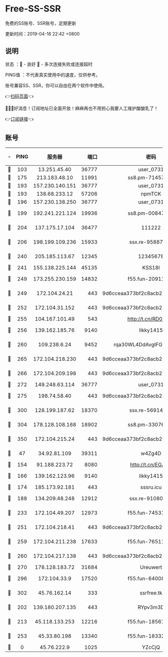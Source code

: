 # Free-SS-SSR

免费的SS账号、SSR账号，定期更新

更新时间：2019-04-16 22:42 +0800

## 说明

状态     ：🙂 - 良好 🙁 - 多次连接失败或连接超时

PING值   ：不代表真实使用中的速度，仅供参考。

账号兼容SS、SSR，你可以自由在两个软件中使用。

👉[扫码页面](https://liesauer.github.io/Free-SS-SSR/)👈

🎉🎉🎉好消息！订阅地址已全面开放！麻麻再也不用担心我要人工维护酸酸乳了！

👉[订阅链接](https://www.liesauer.net/yogurt/subscribe?ACCESS_TOKEN=DAYxR3mMaZAsaqUb)👈

## 账号

|-|PING|服务器|端口|密码|加密方式|区域|
|:----:|:----:|:-----:|-----:|:----:|:----:|:----:|
|🙂|103|13.251.45.40|36777|user_0731|chacha20|SG|
|🙂|175|213.183.48.10|11991|ss8.pm-71457072|rc4-md5|RU|
|🙂|193|157.230.140.151|36777|user_0731|chacha20|US|
|🙂|193|138.68.233.12|57206|npmTCK|rc4-md5|US|
|🙂|196|157.230.138.250|36777|user_0731|chacha20|US|
|🙂|199|192.241.221.124|19936|ss8.pm-00847674|aes-256-cfb|US|
|🙂|204|137.175.17.104|36477|111222|aes-256-cfb|US|
|🙂|206|198.199.109.236|15933|ssx.re-95887185|aes-256-cfb|US|
|🙂|240|205.185.113.67|12345|12345678|aes-256-cfb|US|
|🙂|241|155.138.225.144|45135|KSS18l|rc4-md5|US|
|🙂|249|173.255.230.159|14832|f55.fun-20911202|aes-256-cfb|US|
|🙂|249|172.104.24.21|443|9d6cceaa373bf2c8acb22e60b6a58be6|aes-256-cfb|US|
|🙂|252|172.104.31.152|443|9d6cceaa373bf2c8acb22e60b6a58be6|aes-256-cfb|US|
|🙂|255|104.167.101.49|543|http://t.cn/RD0D7sx|rc4-md5|CA|
|🙂|256|139.162.185.76|9140|likky1415|aes-256-cfb|DE|
|🙂|260|109.238.6.24|9452|rqa30WL4DdAvgIFG6Fs3znzTa|aes-256-cfb|FR|
|🙂|265|172.104.218.230|443|9d6cceaa373bf2c8acb22e60b6a58be6|aes-256-cfb|US|
|🙂|266|172.104.209.198|443|9d6cceaa373bf2c8acb22e60b6a58be6|aes-256-cfb|US|
|🙂|272|149.248.63.114|36777|user_0731|chacha20|CA|
|🙂|275|198.74.58.40|443|9d6cceaa373bf2c8acb22e60b6a58be6|aes-256-cfb|US|
|🙂|300|128.199.187.62|18370|ssx.re-56914452|aes-256-cfb|SG|
|🙂|304|178.128.108.168|18902|ss8.pm-33076243|aes-256-cfb|SG|
|🙂|350|172.104.215.24|443|9d6cceaa373bf2c8acb22e60b6a58be6|aes-256-cfb|US|
|🙂|47|34.92.81.109|39311|w4Zg4D|chacha20-ietf|US|
|🙂|154|91.188.223.72|8080|http://t.cn/EGJIyrl|rc4-md5|RU|
|🙂|166|139.162.123.96|9140|likky1415|aes-256-cfb|JP|
|🙂|174|185.173.92.181|443|sssru.icu|rc4-md5|RU|
|🙂|188|134.209.48.248|12912|ssx.re-91080616|aes-256-cfb|US|
|🙂|233|172.104.49.207|12973|f55.fun-74531550|aes-256-cfb|SG|
|🙂|251|172.104.218.41|443|9d6cceaa373bf2c8acb22e60b6a58be6|aes-256-cfb|US|
|🙂|259|172.104.211.238|17633|f55.fun-76511105|aes-256-cfb|US|
|🙂|260|172.104.217.138|443|9d6cceaa373bf2c8acb22e60b6a58be6|aes-256-cfb|US|
|🙂|270|178.128.183.72|31684|Ureuwert|chacha20|US|
|🙂|296|172.104.33.9|17520|f55.fun-64008519|aes-256-cfb|SG|
|🙂|302|45.76.162.14|333|ssrfree.tk|aes-256-cfb|SG|
|🙁|202|139.180.207.135|443|RYpv3m3D|aes-256-cfb|JP|
|🙁|213|45.118.133.253|12216|f55.fun-18561678|aes-256-cfb|SG|
|🙁|253|45.33.80.198|13340|f55.fun-18332298|aes-256-cfb|US|
|🙁|0|45.76.222.9|1025|YZcCjQ|rc4-md5|JP|
